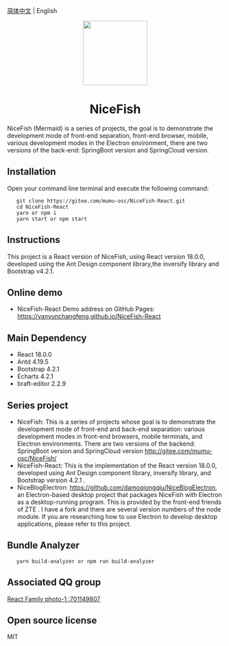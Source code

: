 [简体中文](README.md) |  English  

<p align="center">
    <img width="150" src="./src/assets/images/nice-fish.png">
</p>

<h1 align="center">NiceFish</h1>

<div align="left">
NiceFish (Mermaid) is a series of projects, the goal is to demonstrate the development mode of front-end separation, front-end browser, mobile, various development modes in the Electron environment, there are two versions of the back-end: SpringBoot version and SpringCloud version.
</div>


## Installation
Open your command line terminal and execute the following command:

```
   git clone https://gitee.com/mumu-osc/NiceFish-React.git
   cd NiceFish-React
   yarn or npm i
   yarn start or npm start
```  

## Instructions

This project is a React version of NiceFish, using React version 18.0.0, developed using  the Ant Design component library,the inversify library and Bootstrap v4.2.1.

## Online demo


- NiceFish-React Demo address on GitHub Pages: https://yanyunchangfeng.github.io/NiceFish-React  

## Main Dependency  
- React 18.0.0
- Antd 4.19.5
- Bootstrap 4.2.1
- Echarts 4.2.1
- braft-editor 2.2.9

## Series project

*  NiceFish: This is a series of projects whose goal is to demonstrate the development mode of front-end and back-end separation: various development modes in front-end browsers, mobile terminals, and Electron environments. There are two versions of the backend: SpringBoot version and SpringCloud version  http://gitee.com/mumu-osc/NiceFish/ 
*  NiceFish-React: This is the implementation of the React version 18.0.0, developed using Ant Design component library, inversify library, and Bootstrap version 4.2.1 .
*  NiceBlogElectron: https://github.com/damoqiongqiu/NiceBlogElectron, an Electron-based desktop project that packages NiceFish with Electron as a desktop-running program. This is provided by the front-end friends of ZTE . I have a fork and there are several version numbers of the node module. If you are researching how to use Electron to develop desktop applications, please refer to this project.

## Bundle Analyzer

```
   yarn build-analyzer or npm run build-analyzer  
```
## Associated QQ group

<a target="_blank" href="//shang.qq.com/wpa/qunwpa?idkey=cbf15a3d8f212076a8de5b6fa4b5a16d750cc5d7f2d55b14ad0ea8bcb6fd976e" class="list-group-item"><i class="fa fa-qq" aria-hidden="true"></i> React Family photo-1 :701149807 </a>

## Open source license

MIT